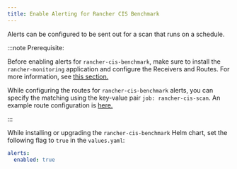 ```yaml
---
title: Enable Alerting for Rancher CIS Benchmark
---
```


<head>
  <link rel="canonical" href="https://ranchermanager.docs.rancher.com/how-to-guides/advanced-user-guides/cis-scan-guides/enable-alerting-for-rancher-cis-benchmark"/>
</head>

Alerts can be configured to be sent out for a scan that runs on a schedule.

:::note Prerequisite:

Before enabling alerts for `rancher-cis-benchmark`, make sure to install the `rancher-monitoring` application and configure the Receivers and Routes. For more information, see [this section.](../../observability/monitoring-and-dashboards/configuration/receivers.md)

While configuring the routes for `rancher-cis-benchmark` alerts, you can specify the matching using the key-value pair `job: rancher-cis-scan`. An example route configuration is [here.](../../observability/monitoring-and-dashboards/configuration/receivers.md#example-route-config-for-cis-scan-alerts)

:::

While installing or upgrading the `rancher-cis-benchmark` Helm chart, set the following flag to `true` in the `values.yaml`:

```yaml
alerts:
  enabled: true
```